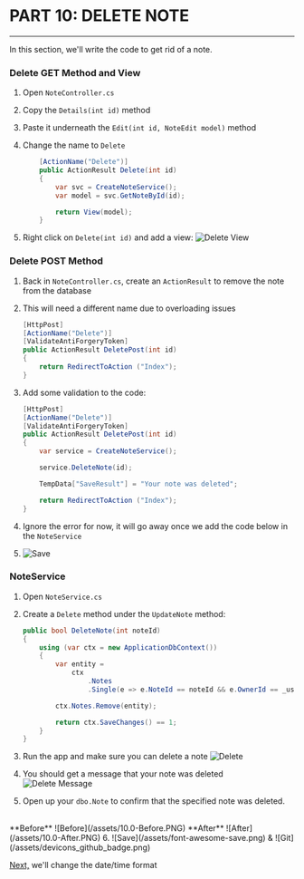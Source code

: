# PART 10: DELETE NOTE
---
In this section, we'll write the code to get rid of a note.
### Delete GET Method and View
1. Open `NoteController.cs`
2. Copy the `Details(int id)` method
3. Paste it underneath the `Edit(int id, NoteEdit model)` method
4. Change the name to `Delete`

    ```cs
        [ActionName("Delete")]
        public ActionResult Delete(int id)
        {
            var svc = CreateNoteService();
            var model = svc.GetNoteById(id);

            return View(model);
        }
    ```
5. Right click on `Delete(int id)` and add a view:
![Delete View](/assets/10.0-A.png)

### Delete POST Method
1. Back in `NoteController.cs`, create an `ActionResult` to remove the note from the database
2. This will need a different name due to overloading issues

    ```cs
    [HttpPost]
    [ActionName("Delete")]
    [ValidateAntiForgeryToken]
    public ActionResult DeletePost(int id)
    {
        return RedirectToAction ("Index");
    }
    ```
3. Add some validation to the code:

    ```cs
    [HttpPost]
    [ActionName("Delete")]
    [ValidateAntiForgeryToken]
    public ActionResult DeletePost(int id)
    {
        var service = CreateNoteService();

        service.DeleteNote(id);

        TempData["SaveResult"] = "Your note was deleted";

        return RedirectToAction ("Index");
    }    
    ```
4. Ignore the error for now, it will go away once we add the code below in the `NoteService`
5. ![Save](/assets/font-awesome-save.png)

### NoteService
1. Open `NoteService.cs`
2. Create a `Delete` method under the `UpdateNote` method:

    ```cs
    public bool DeleteNote(int noteId)
    {
        using (var ctx = new ApplicationDbContext())
        {
            var entity = 
                ctx
                    .Notes
                    .Single(e => e.NoteId == noteId && e.OwnerId == _userId);

            ctx.Notes.Remove(entity);

            return ctx.SaveChanges() == 1;
        }
    }
    ```
3. Run the app and make sure you can delete a note
![Delete](/assets/10.0-B.png)
4. You should get a message that your note was deleted
![Delete Message](/assets/10.0-C.png)
5. Open up your `dbo.Note` to confirm that the specified note was deleted.
<br>
**Before**
![Before](/assets/10.0-Before.PNG)
**After**
![After](/assets/10.0-After.PNG)
6. ![Save](/assets/font-awesome-save.png) & ![Git](/assets/devicons_github_badge.png)

[Next,](/11-DateFormat/11.0-DateFormat.md) we'll change the date/time format

